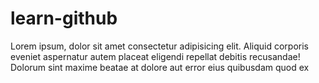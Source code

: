 # learn-github
Lorem ipsum, dolor sit amet consectetur adipisicing elit. Aliquid corporis eveniet aspernatur autem placeat eligendi repellat debitis recusandae! Dolorum sint maxime beatae at dolore aut error eius quibusdam quod ex

